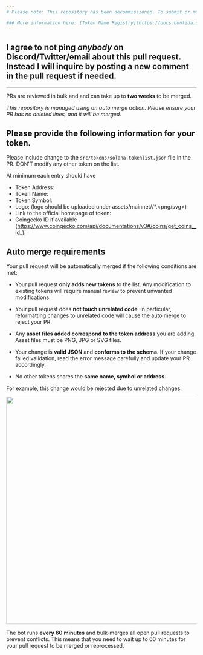 ```yaml
---
# Please note: This repository has been decommissioned. To submit or modify token metadata, please use the SPL Name Service token registry provided by Bonfida.

### More information here: [Token Name Registry](https://docs.bonfida.org/help/tokens)
---
```


## I agree to not ping _anybody_ on Discord/Twitter/email about this pull request. Instead I will inquire by posting a new comment in the pull request if needed.

---

PRs are reviewed in bulk and and can take up to **two weeks** to be merged.

_This repository is managed using an auto merge action. Please ensure your PR has no deleted lines, and it will be merged._

## **Please provide the following information for your token.**

Please include change to the `src/tokens/solana.tokenlist.json` file in the PR.
DON'T modify any other token on the list.

At minimum each entry should have

- Token Address:
- Token Name:
- Token Symbol:
- Logo: (logo should be uploaded under assets/mainnet/<mint address>/\*.<png/svg>)
- Link to the official homepage of token:
- Coingecko ID if available (https://www.coingecko.com/api/documentations/v3#/coins/get_coins__id_):

## Auto merge requirements

Your pull request will be automatically merged if the following conditions are met:

- Your pull request **only adds new tokens** to the list. Any modification to existing
  tokens will require manual review to prevent unwanted modifications.

- Your pull request does **not touch unrelated code**. In particular, reformatting changes to unrelated
  code will cause the auto merge to reject your PR.

- Any **asset files added correspond to the token address** you are adding. Asset files
  must be PNG, JPG or SVG files.

- Your change is **valid JSON** and **conforms to the schema**. If your change failed validation,
  read the error message carefully and update your PR accordingly.

- No other tokens shares the **same name, symbol or address**.

For example, this change would be rejected due to unrelated changes:

<img src=https://i.imgur.com/qB9RNO4.png width=600px>

The bot runs **every 60 minutes** and bulk-merges all open pull requests to prevent conflicts.
This means that you need to wait up to 60 minutes for your pull request to be merged or reprocessed.
